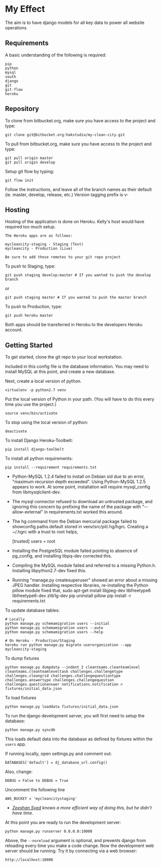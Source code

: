 # My Effect

The aim is to have django models for all key data to power all website operations

## Requirements

A basic understanding of the following is required:

    pip
    python
    mysql
    south
    django
    git
    git-flow
    heroku

## Repository

To clone from bitbucket.org, make sure you have access to the project and type:

    git clone git@bitbucket.org:hakstudio/my-clean-city.git

To pull from bitbucket.org, make sure you have access to the project and type:

    git pull origin master
    git pull origin develop

Setup git flow by typing:

    git flow init

Follow the instructions, and leave all of the branch names as their default (ie. master, develop, release, etc.)
Version tagging prefix is v-

## Hosting

Hosting of the application is done on Heroku. Kelly's host would have required
too much setup.

    The Heroku apps are as follows:
    
    mycleancity-staging - Staging (Test)
    mycleancity - Production (Live)

    Be sure to add these remotes to your git repo project

To push to Staging, type:
    
    git push staging develop:master # If you wanted to push the develop branch

or
    
    git push staging master # If you wanted to push the master branch

To push to Production, type:
    
    git push heroku master

Both apps should be transferred in Heroku to the developers Heroku account.

## Getting Started

To get started, clone the git repo to your local workstation.

Included in this config file is the database information. You may need to
install MySQL at this point, and create a new database.

Next, create a local version of python.

    virtualenv -p python2.7 venv

Put the local version of Python in your path.
(You will have to do this every time you use the project.)

    source venv/bin/activate

To stop using the local version of python:

    deactivate

To install Django Heroku-Toolbelt:
	
	pip install django-toolbelt

To install all python requirements:
    
    pip install --requirement requirements.txt

* Python-MySQL 1.2.4 failed to install on Debian sid due to an error, "maximum recursion depth exceeded". Using Python-MySQL 1.2.5 appears to work.  At some point, installation will require mysql_config from libmysqlclient-dev.

* The mysql connector refused to download an untrusted package, and ignoring this concern by prefixing the name of the package with "--allow-external" in requirements.txt worked this around.

* The hg command from the Debian mercurial package failed to showconfig paths.default stored in venv/src/pil/.hg/hgrc.  Creating a ~/.hgrc with a trust to root helps,

    [trusted]
    users = root

* Installing the PostgreSQL module failed pointing to absence of pg_config, and installing libpq-dev corrected this.

* Compiling the MySQL module failed and referred to a missing Python.h.  Installing libpython2.7-dev fixed this.

* Running "manage.py createsuperuser" showed an error about a missing JPEG handler.  Installing respective libraries, re-installing the Python pillow module fixed that,
    sudo apt-get install libjpeg-dev libfreetype6 libfreetype6-dev zlib1g-dev
    pip uninstall pillow
    pip install -r requirements.txt

To update database tables:
    
    # Locally
    python manage.py schemamigration users --initial
    python manage.py schemamigration users --auto
    python manage.py schemamigration users --help

    # On Heroku - Production/Staging
    heroku run python manage.py migrate userorganization --app mycleancity-staging

To dump fixtures

    python manage.py dumpdata --indent 2 cleanteams.cleanteamlevel cleanteams.cleanteamleveltask challenges.challengetype challenges.cleangrid challenges.challengequestiontype challenges.answertype challenges.challengequestion challenges.questionanswer notifications.notification > fixtures/initial_data.json

To load fixtures

    python manage.py loaddata fixtures/initial_data.json

To run the django development server, you will first need to setup the database:

    python manage.py syncdb

This loads default data into the database as defined by fixtures within
the `users` app.

If running locally, open settings.py and comment out:

    DATABASES['default'] = dj_database_url.config()

Also, change:

    DEBUG = False to DEBUG = True
    
Uncomment the following line 
 
    AWS_BUCKET = 'mycleancitystaging'

* _[Zeeshan Syed](https://bitbucket.org/syedzee) knows a more efficient way of doing this, but he didn't have time._

At this point you are ready to run the development server:

    python manage.py runserver 0.0.0.0:10000

Above, the `--noreload` argument is optional, and prevents django from reloading
every time you make a code change. Now the development web server should be
running. Try it by connecting via a web browser:

    http://localhost:10000
